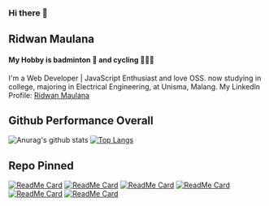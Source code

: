 ### Hi there 👋

## Ridwan Maulana
#### My Hobby is badminton 🏸 and cycling 🚴🏻‍♂️

I'm a Web Developer | JavaScript Enthusiast and love OSS.
now studying in college, majoring in Electrical Engineering, at Unisma, Malang.
My Linkedln Profile: [Ridwan Maulana](https://www.linkedin.com/in/ridwan-maulana-9a70a1169/)

## Github Performance Overall
![Anurag's github stats](https://github-readme-stats.vercel.app/api?username=R1dwanMaulana&show_icons=true&theme=synthwave)
[![Top Langs](https://github-readme-stats.vercel.app/api/top-langs/?username=R1dwanMaulana&theme=synthwave)](https://github.com/anuraghazra/github-readme-stats)

## Repo Pinned
[![ReadMe Card](https://github-readme-stats.vercel.app/api/pin/?username=R1dwanMaulana&repo=information-football-PWA&theme=vue-dark)](https://github.com/anuraghazra/github-readme-stats)
[![ReadMe Card](https://github-readme-stats.vercel.app/api/pin/?username=R1dwanMaulana&repo=niki-store-backend&theme=vue-dark)](https://github.com/anuraghazra/github-readme-stats)
[![ReadMe Card](https://github-readme-stats.vercel.app/api/pin/?username=R1dwanMaulana&repo=IT-unisma&theme=vue-dark)](https://github.com/anuraghazra/github-readme-stats)
[![ReadMe Card](https://github-readme-stats.vercel.app/api/pin/?username=R1dwanMaulana&repo=niki-store&theme=vue-dark)](https://github.com/anuraghazra/github-readme-stats)
[![ReadMe Card](https://github-readme-stats.vercel.app/api/pin/?username=R1dwanMaulana&repo=rest-api&theme=vue-dark)](https://github.com/anuraghazra/github-readme-stats)
[![ReadMe Card](https://github-readme-stats.vercel.app/api/pin/?username=R1dwanMaulana&repo=learn-TS&theme=vue-dark)](https://github.com/anuraghazra/github-readme-stats)
